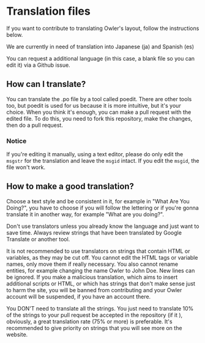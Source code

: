 # Translation files
If you want to contribute to translating Owler's layout, follow the instructions below.

We are currently in need of translation into Japanese (ja) and Spanish (es)

You can request a additional language (in this case, a blank file so you can edit it) via a Github issue.

## How can I translate?
You can translate the .po file by a tool called poedit. There are other tools too, but poedit is used for us because it is more intuitive, but it's your choice.
When you think it's enough, you can make a pull request with the edited file. To do this, you need to fork this repository, make the changes, then do a pull request.
### Notice
If you're editing it manually, using a text editor, please do only edit the `msgstr` for the translation and leave the `msgid` intact. If you edit the `msgid`, the file won't work.

## How to make a good translation?

Choose a text style and be consistent in it, for example in "What Are You Doing?", you have to choose if you will follow the lettering or if you're gonna translate it in another way, for example "What are you doing?".

Don't use translators unless you already know the language and just want to save time. Always review strings that have been translated by Google Translate or another tool. 

 It is not recommended to use translators on strings that contain HTML or variables, as they may be cut off. You cannot edit the HTML tags or variable names, only move them if really necessary. You also cannot rename entities, for example changing the name Owler to John Doe. New lines can be ignored. If you make a malicious translation, which aims to insert additional scripts or HTML, or which has strings that don't make sense just to harm the site, you will be banned from contributing and your Owler account will be suspended, if you have an account there.

You DON'T need to translate all the strings. You just need to translate 10% of the strings to your pull request be accepted in the repository (if it ), obviously, a great translation rate (75% or more) is preferable. It's recommended to give priority on strings that you will see more on the website.